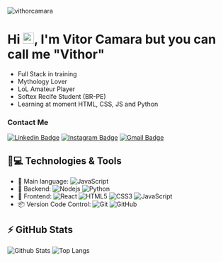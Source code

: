 <p align="left"><img src="https://komarev.com/ghpvc/?username=vithorcamara" alt="vithorcamara" /></p>

# Hi <img src="https://media.giphy.com/media/hvRJCLFzcasrR4ia7z/giphy.gif" width="25px">, I'm Vitor Camara but you can call me "Vithor"
- Full Stack in training
- Mythology Lover
- LoL Amateur Player
- Softex Recife Student (BR-PE)
- Learning at moment HTML, CSS, JS and Python

### Contact Me

[![Linkedin Badge](https://img.shields.io/badge/-vitorcamara-blue?style=flat-square&logo=Linkedin&logoColor=white&link=https://www.linkedin.com/in/vitor-câmara-199793192/)](https://www.linkedin.com/in/vitor-câmara-199793192/)
[![Instagram Badge](https://img.shields.io/badge/-vithorcamara-purple?style=flat-square&logo=instagram&logoColor=white&link=https://www.instagram.com/vithor_camara/?hl=pt-br)](https://www.instagram.com/vithor_camara/)
[![Gmail Badge](https://img.shields.io/badge/-vitor.camarapd@gmail.com-c14438?style=flat-square&logo=Gmail&logoColor=white&link=mailto:vitor.camarapd@gmail.com)](mailto:vitor.camarapd@gmail.com)


## 🚀💻 Technologies & Tools

- 📝 Main language: ![JavaScript](https://img.shields.io/badge/-JavaScript-black?style=flat-square&logo=javascript)
- 📡 Backend: ![Nodejs](https://img.shields.io/badge/-Nodejs-black?style=flat-square&logo=Node.js)
![Python](https://img.shields.io/badge/-Python-black?style=flat-square&logo=Python)
- 🎉 Frontend: ![React](https://img.shields.io/badge/-React-black?style=flat-square&logo=react)
![HTML5](https://img.shields.io/badge/-HTML5-E34F26?style=flat-square&logo=html5&logoColor=white)
![CSS3](https://img.shields.io/badge/-CSS3-1572B6?style=flat-square&logo=css3)
![JavaScript](https://img.shields.io/badge/-JavaScript-black?style=flat-square&logo=javascript)
- 📦 Version Code Control: ![Git](https://img.shields.io/badge/-Git-black?style=flat-square&logo=git)
![GitHub](https://img.shields.io/badge/-GitHub-181717?style=flat-square&logo=github)

## ⚡ GitHub Stats

![Github Stats](https://github-readme-stats.vercel.app/api?username=vithorcamara&show_icons=true&count_private=true&show_icons=true&include_all_commits=true)
![Top Langs](https://github-readme-stats.vercel.app/api/top-langs/?username=vithorcamara&hide=TeX&layout=compact)
